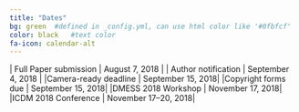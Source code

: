 ```yaml
---
title: "Dates"
bg: green  #defined in _config.yml, can use html color like '#0fbfcf'
color: black   #text color
fa-icon: calendar-alt
---
```



| Full Paper submission |	August 7, 2018 |
| Author notification | September 4, 2018 |
|Camera-ready deadline  | 	September 15, 2018|
|Copyright forms due | September 15, 2018|
|DMESS 2018 Workshop |	November 17, 2018|
|ICDM 2018 Conference |	November 17–20, 2018|

